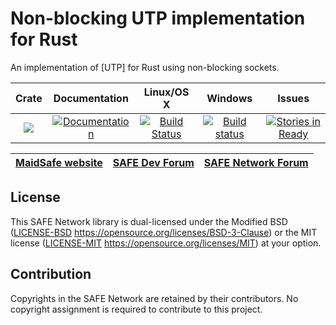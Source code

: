# Non-blocking UTP implementation for Rust

An implementation of [UTP] for Rust using non-blocking sockets.


|Crate|Documentation|Linux/OS X|Windows|Issues|
|:---:|:-----------:|:--------:|:-----:|:----:|
|[![](http://meritbadge.herokuapp.com/tokio-utp)](https://crates.io/crates/tokio-utp)|[![Documentation](https://docs.rs/tokio-utp/badge.svg)](https://docs.rs/tokio-utp)|[![Build Status](https://travis-ci.org/maidsafe/tokio_utp.svg?branch=master)](https://travis-ci.org/maidsafe/tokio_utp)|[![Build status](https://ci.appveyor.com/api/projects/status/wk7vqat3xhly1ny1/branch/master?svg=true)](https://ci.appveyor.com/project/MaidSafe-QA/tokio-utp/branch/master)|[![Stories in Ready](https://badge.waffle.io/maidsafe/tokio_utp.png?label=ready&title=Ready)](https://waffle.io/maidsafe/tokio_utp)|

| [MaidSafe website](https://maidsafe.net) | [SAFE Dev Forum](https://forum.safedev.org) | [SAFE Network Forum](https://safenetforum.org) |
|:----------------------------------------:|:-------------------------------------------:|:----------------------------------------------:|

## License

This SAFE Network library is dual-licensed under the Modified BSD ([LICENSE-BSD](LICENSE-BSD) https://opensource.org/licenses/BSD-3-Clause) or the MIT license ([LICENSE-MIT](LICENSE-MIT) https://opensource.org/licenses/MIT) at your option.

## Contribution

Copyrights in the SAFE Network are retained by their contributors. No copyright assignment is required to contribute to this project.